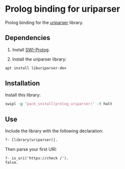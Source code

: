 # Prolog binding for uriparser

Prolog binding for the [uriparser](https://uriparser.github.io/)
library.

## Dependencies

  1. Install [SWI-Prolog](https://www.swi-prolog.org).

  2. Install the uriparser library:

```sh
apt install liburiparser-dev
```

## Installation

Install this library:

```pl
swipl -g 'pack_install(prolog_uriparser)' -t halt
```

## Use

Include the library with the following declaration:

```pl
?- [library(uriparser)].
```

Then parse your first URI:

```
?- is_uri('https://check /').
false.
```
